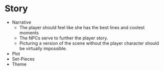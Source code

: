 # Story



* Narrative
  *  The player should feel like she has the best lines and coolest moments
  *  The NPCs serve to further the player story.
  *  Picturing a version of the scene without the player character should be virtually impossible.
* Plot
* Set-Pieces
* Theme

